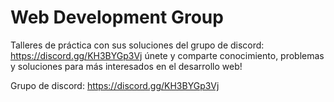 # Web Development Group
Talleres de práctica con sus soluciones del grupo de discord: https://discord.gg/KH3BYGp3Vj
únete y comparte conocimiento, problemas y soluciones para más interesados en el desarrollo web!

Grupo de discord: https://discord.gg/KH3BYGp3Vj

